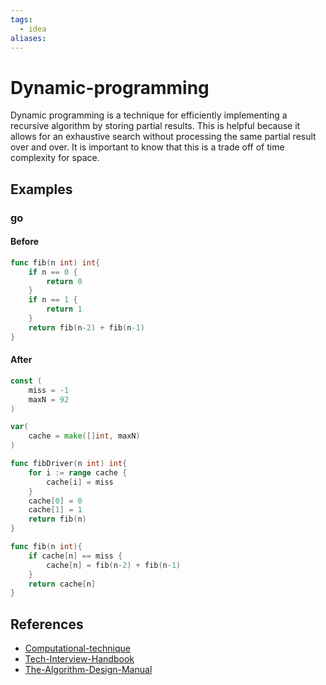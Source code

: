 ```yaml
---
tags:
  - idea
aliases:
---
```


# Dynamic-programming

Dynamic programming is a technique for efficiently implementing a recursive algorithm by storing partial results. This is helpful because it allows for an exhaustive search without processing the same partial result over and over. It is important to know that this is a trade off of time complexity for space.

## Examples

### go

#### Before

```go
func fib(n int) int{
	if n == 0 {
		return 0
	}
	if n == 1 {
		return 1
	}
	return fib(n-2) + fib(n-1)
}
```

#### After

```go
const (
	miss = -1
	maxN = 92
)

var(
	cache = make([]int, maxN)
)

func fibDriver(n int) int{
	for i := range cache {
		cache[i] = miss
	}
	cache[0] = 0
	cache[1] = 1
	return fib(n)
}

func fib(n int){
	if cache[n] == miss {
		cache[n] = fib(n-2) + fib(n-1)
	}
	return cache[n]
}
```

## References

- [Computational-technique](Computational-technique.md)
- [Tech-Interview-Handbook](Tech-Interview-Handbook.md)
- [The-Algorithm-Design-Manual](The-Algorithm-Design-Manual.md)
